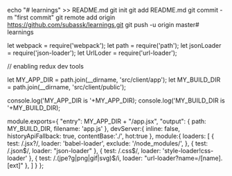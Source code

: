 echo "# learnings" >> README.md
git init
git add README.md
git commit -m "first commit"
git remote add origin https://github.com/subassk/learnings.git
git push -u origin master# learnings

let webpack = require('webpack');
let path = require('path');
let jsonLoader = require('json-loader');
let UrlLoder = require('url-loader');

// enabling redux dev tools


let MY_APP_DIR = path.join(__dirname, 'src/client/app');
let MY_BUILD_DIR = path.join(__dirname, 'src/client/public');

console.log('MY_APP_DIR is '+MY_APP_DIR);
console.log('MY_BUILD_DIR is '+MY_BUILD_DIR);


module.exports={
    "entry": MY_APP_DIR + "/app.jsx",
    "output": {
        path: MY_BUILD_DIR,
        filename: 'app.js'
    },
    devServer:{
        inline: false,
        historyApiFallback: true,
        contentBase:'./',
        hot:true
    },
    module:{
        loaders: [
            {
                test: /.jsx?/,
                loader: 'babel-loader',
                exclude: '/node_modules/',
            },
            {
                test: /\.json$/,
                loader: "json-loader"
            },
            {
                test: /\.css$/,
                loader: 'style-loader!css-loader'
            },
             {
                 test: /\.(jpe?g|png|gif|svg)$/i,
                 loader: "url-loader?name=/[name].[ext]"
             },
                ]
    }
};
